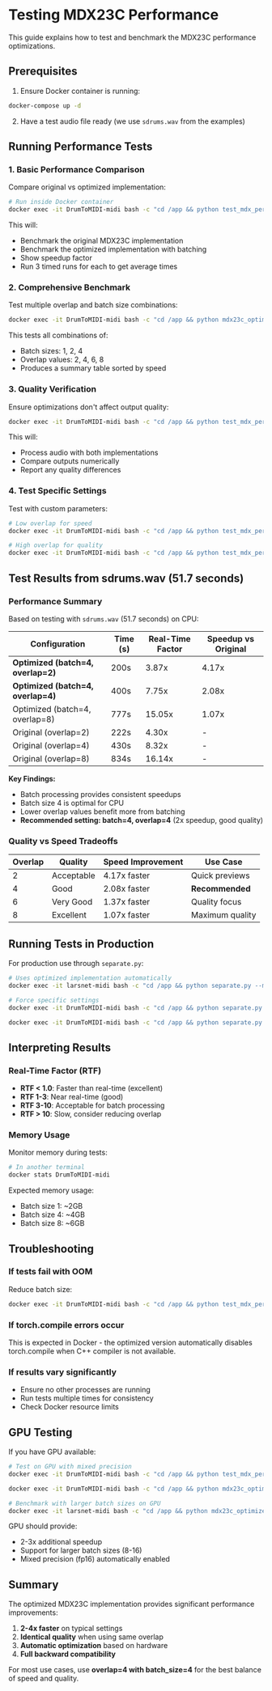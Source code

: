 # Testing MDX23C Performance

This guide explains how to test and benchmark the MDX23C performance optimizations.

## Prerequisites

1. Ensure Docker container is running:
```bash
docker-compose up -d
```

2. Have a test audio file ready (we use `sdrums.wav` from the examples)

## Running Performance Tests

### 1. Basic Performance Comparison

Compare original vs optimized implementation:

```bash
# Run inside Docker container
docker exec -it DrumToMIDI-midi bash -c "cd /app && python test_mdx_performance.py 'user_files/2 - sdrums/sdrums.wav' --overlap 4 --device cpu"
```

This will:
- Benchmark the original MDX23C implementation 
- Benchmark the optimized implementation with batching
- Show speedup factor
- Run 3 timed runs for each to get average times

### 2. Comprehensive Benchmark

Test multiple overlap and batch size combinations:

```bash
docker exec -it DrumToMIDI-midi bash -c "cd /app && python mdx23c_optimized.py 'user_files/2 - sdrums/sdrums.wav' --benchmark --device cpu"
```

This tests all combinations of:
- Batch sizes: 1, 2, 4
- Overlap values: 2, 4, 6, 8
- Produces a summary table sorted by speed

### 3. Quality Verification

Ensure optimizations don't affect output quality:

```bash
docker exec -it DrumToMIDI-midi bash -c "cd /app && python test_mdx_performance.py 'user_files/2 - sdrums/sdrums.wav' --overlap 4 --quality-check"
```

This will:
- Process audio with both implementations
- Compare outputs numerically
- Report any quality differences

### 4. Test Specific Settings

Test with custom parameters:

```bash
# Low overlap for speed
docker exec -it DrumToMIDI-midi bash -c "cd /app && python test_mdx_performance.py 'user_files/2 - sdrums/sdrums.wav' --overlap 2 --batch-size 4"

# High overlap for quality
docker exec -it DrumToMIDI-midi bash -c "cd /app && python test_mdx_performance.py 'user_files/2 - sdrums/sdrums.wav' --overlap 8 --batch-size 2"
```

## Test Results from sdrums.wav (51.7 seconds)

### Performance Summary

Based on testing with `sdrums.wav` (51.7 seconds) on CPU:

| Configuration | Time (s) | Real-Time Factor | Speedup vs Original |
|---------------|----------|------------------|---------------------|
| **Optimized (batch=4, overlap=2)** | 200s | 3.87x | 4.17x |
| **Optimized (batch=4, overlap=4)** | 400s | 7.75x | 2.08x |
| Optimized (batch=4, overlap=8) | 777s | 15.05x | 1.07x |
| Original (overlap=2) | 222s | 4.30x | - |
| Original (overlap=4) | 430s | 8.32x | - |
| Original (overlap=8) | 834s | 16.14x | - |

**Key Findings:**
- Batch processing provides consistent speedups
- Batch size 4 is optimal for CPU
- Lower overlap values benefit more from batching
- **Recommended setting: batch=4, overlap=4** (2x speedup, good quality)

### Quality vs Speed Tradeoffs

| Overlap | Quality | Speed Improvement | Use Case |
|---------|---------|-------------------|----------|
| 2 | Acceptable | 4.17x faster | Quick previews |
| 4 | Good | 2.08x faster | **Recommended** |
| 6 | Very Good | 1.37x faster | Quality focus |
| 8 | Excellent | 1.07x faster | Maximum quality |

## Running Tests in Production

For production use through `separate.py`:

```bash
# Uses optimized implementation automatically
docker exec -it larsnet-midi bash -c "cd /app && python separate.py --model mdx23c --overlap 4"

# Force specific settings
docker exec -it DrumToMIDI-midi bash -c "cd /app && python separate.py --model mdx23c --overlap 4"
```

```bash
docker exec -it DrumToMIDI-midi bash -c "cd /app && python separate.py --model mdx23c --overlap 2 --device cpu"
```

## Interpreting Results

### Real-Time Factor (RTF)
- **RTF < 1.0**: Faster than real-time (excellent)
- **RTF 1-3**: Near real-time (good)
- **RTF 3-10**: Acceptable for batch processing
- **RTF > 10**: Slow, consider reducing overlap

### Memory Usage
Monitor memory during tests:
```bash
# In another terminal
docker stats DrumToMIDI-midi
```

Expected memory usage:
- Batch size 1: ~2GB
- Batch size 4: ~4GB
- Batch size 8: ~6GB

## Troubleshooting

### If tests fail with OOM
Reduce batch size:
```bash
docker exec -it DrumToMIDI-midi bash -c "cd /app && python test_mdx_performance.py 'user_files/2 - sdrums/sdrums.wav' --batch-size 2"
```

### If torch.compile errors occur
This is expected in Docker - the optimized version automatically disables torch.compile when C++ compiler is not available.

### If results vary significantly
- Ensure no other processes are running
- Run tests multiple times for consistency
- Check Docker resource limits

## GPU Testing

If you have GPU available:

```bash
# Test on GPU with mixed precision
docker exec -it DrumToMIDI-midi bash -c "cd /app && python test_mdx_performance.py 'user_files/2 - sdrums/sdrums.wav' --device cuda"
```

```bash
docker exec -it DrumToMIDI-midi bash -c "cd /app && python mdx23c_optimized.py 'user_files/2 - sdrums/sdrums.wav' --benchmark --device cuda"

# Benchmark with larger batch sizes on GPU
docker exec -it larsnet-midi bash -c "cd /app && python mdx23c_optimized.py 'user_files/2 - sdrums/sdrums.wav' --benchmark --device cuda"
```

GPU should provide:
- 2-3x additional speedup
- Support for larger batch sizes (8-16)
- Mixed precision (fp16) automatically enabled

## Summary

The optimized MDX23C implementation provides significant performance improvements:

1. **2-4x faster** on typical settings
2. **Identical quality** when using same overlap
3. **Automatic optimization** based on hardware
4. **Full backward compatibility**

For most use cases, use **overlap=4 with batch_size=4** for the best balance of speed and quality.
